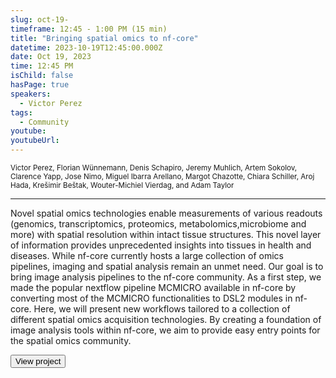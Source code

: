 ```yaml
---
slug: oct-19-
timeframe: 12:45 - 1:00 PM (15 min)
title: "Bringing spatial omics to nf-core"
datetime: 2023-10-19T12:45:00.000Z
date: Oct 19, 2023
time: 12:45 PM
isChild: false
hasPage: true
speakers:
  - Victor Perez
tags:
  - Community
youtube: 
youtubeUrl: 
---
```

<div className="mb-4">
  <small className="typo-small">
Victor Perez, Florian Wünnemann, Denis Schapiro, Jeremy Muhlich, Artem Sokolov, Clarence Yapp, Jose Nimo, Miguel Ibarra Arellano, Margot Chazotte,  Chiara Schiller, Aroj Hada, Krešimir Beštak, Wouter-Michiel Vierdag, and Adam Taylor
  </small>
</div>

<hr className="border-t border-gray-50 mb-4 opacity-20" />

Novel spatial omics technologies enable measurements of various readouts (genomics, transcriptomics, proteomics, metabolomics,microbiome and more) with spatial resolution within intact tissue structures. This novel layer of information provides unprecedented insights into tissues in health and diseases. While nf-core currently hosts a large collection of omics pipelines, imaging and spatial analysis remain an unmet need. Our goal is to bring image analysis pipelines to the nf-core community. As a first step, we made the popular nextflow pipeline MCMICRO available in nf-core by converting most of the MCMICRO functionalities to DSL2 modules in nf-core. Here, we will present new workflows tailored to a collection of different spatial omics acquisition technologies. By creating a foundation of image analysis tools within nf-core, we aim to provide easy entry points for the spatial omics community.

<div>
  <Button to="https://github.com/nf-core/mcmicro/tree/master" variant="secondary" size="md" arrow>
    View project
  </Button>
</div>
